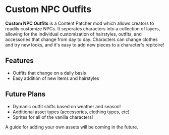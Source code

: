 # Custom NPC Outfits

**Custom NPC Outfits** is a Content Patcher mod which allows creators to readily customize NPCs.
It seperates characters into a collection of layers, allowing for the individual customization of hairstyles, outfits, and accessories that change from day to day.
Characters can change clothes and try new looks, and it's easy to add new pieces to a character's repitoire!

## Features
- Outfits that change on a daily basis
- Easy addition of new items and hairstyles

## Future Plans
- Dymanic outfit shifts based on weather and season!
- Additional asset types (accessories, clothing types, etc)
- Sprites for all of the vanilla characters!

A guide for adding your own assets will be coming in the future.
